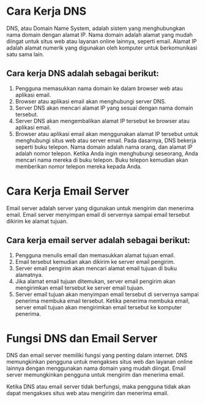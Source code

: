 # Cara Kerja DNS

DNS, atau Domain Name System, adalah sistem yang menghubungkan nama domain dengan alamat IP. Nama domain adalah alamat yang mudah diingat untuk situs web atau layanan online lainnya, seperti email. Alamat IP adalah alamat numerik yang digunakan oleh komputer untuk berkomunikasi satu sama lain.

## Cara kerja DNS adalah sebagai berikut:

1. Pengguna memasukkan nama domain ke dalam browser web atau aplikasi email.
2. Browser atau aplikasi email akan menghubungi server DNS.
3. Server DNS akan mencari alamat IP yang sesuai dengan nama domain tersebut.
4. Server DNS akan mengembalikan alamat IP tersebut ke browser atau aplikasi email.
5. Browser atau aplikasi email akan menggunakan alamat IP tersebut untuk menghubungi situs web atau server email.
Pada dasarnya, DNS bekerja seperti buku telepon. Nama domain adalah nama orang, dan alamat IP adalah nomor telepon. Ketika Anda ingin menghubungi seseorang, Anda mencari nama mereka di buku telepon. Buku telepon kemudian akan memberikan nomor telepon mereka kepada Anda.

# Cara Kerja Email Server

Email server adalah server yang digunakan untuk mengirim dan menerima email. Email server menyimpan email di servernya sampai email tersebut dikirim ke alamat tujuan.

## Cara kerja email server adalah sebagai berikut:

1. Pengguna menulis email dan memasukkan alamat tujuan email.
2. Email tersebut kemudian akan dikirim ke server email pengirim.
3. Server email pengirim akan mencari alamat email tujuan di buku alamatnya.
4. Jika alamat email tujuan ditemukan, server email pengirim akan mengirimkan email tersebut ke server email tujuan.
5. Server email tujuan akan menyimpan email tersebut di servernya sampai penerima membuka email tersebut.
Ketika penerima membuka email, server email tujuan akan mengirimkan email tersebut ke komputer penerima.

# Fungsi DNS dan Email Server

DNS dan email server memiliki fungsi yang penting dalam internet. DNS memungkinkan pengguna untuk mengakses situs web dan layanan online lainnya dengan menggunakan nama domain yang mudah diingat. Email server memungkinkan pengguna untuk mengirim dan menerima email.

Ketika DNS atau email server tidak berfungsi, maka pengguna tidak akan dapat mengakses situs web atau mengirim dan menerima email.


